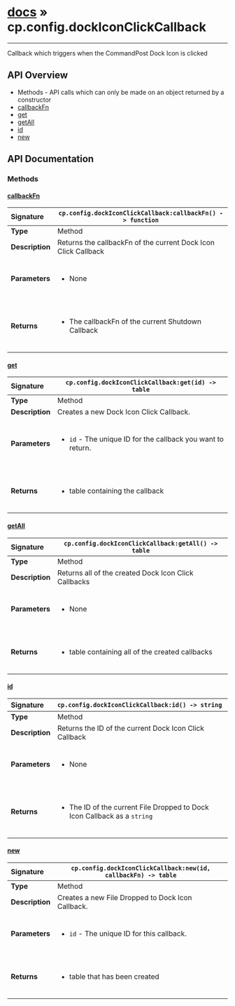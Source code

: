 # [docs](index.md) » cp.config.dockIconClickCallback
---

Callback which triggers when the CommandPost Dock Icon is clicked

## API Overview
* Methods - API calls which can only be made on an object returned by a constructor
 * [callbackFn](#callbackfn)
 * [get](#get)
 * [getAll](#getall)
 * [id](#id)
 * [new](#new)

## API Documentation

### Methods

#### [callbackFn](#callbackfn)
| <span style="float: left;">**Signature**</span> | <span style="float: left;">`cp.config.dockIconClickCallback:callbackFn() -> function` </span>                                                          |
| -----------------------------------------------------|---------------------------------------------------------------------------------------------------------|
| **Type**                                             | Method                                                                                         |
| **Description**                                      | Returns the callbackFn of the current Dock Icon Click Callback                                                                                         |
| **Parameters**                                       | <ul><br /><li>None</li><br /></ul>                                        |
| **Returns**                                          | <ul><br /><li>The callbackFn of the current Shutdown Callback</li><br /></ul>                                           |

#### [get](#get)
| <span style="float: left;">**Signature**</span> | <span style="float: left;">`cp.config.dockIconClickCallback:get(id) -> table` </span>                                                          |
| -----------------------------------------------------|---------------------------------------------------------------------------------------------------------|
| **Type**                                             | Method                                                                                         |
| **Description**                                      | Creates a new Dock Icon Click Callback.                                                                                         |
| **Parameters**                                       | <ul><br /><li><code>id</code>      - The unique ID for the callback you want to return.</li><br /></ul>                                        |
| **Returns**                                          | <ul><br /><li>table containing the callback</li><br /></ul>                                           |

#### [getAll](#getall)
| <span style="float: left;">**Signature**</span> | <span style="float: left;">`cp.config.dockIconClickCallback:getAll() -> table` </span>                                                          |
| -----------------------------------------------------|---------------------------------------------------------------------------------------------------------|
| **Type**                                             | Method                                                                                         |
| **Description**                                      | Returns all of the created Dock Icon Click Callbacks                                                                                         |
| **Parameters**                                       | <ul><br /><li>None</li><br /></ul>                                        |
| **Returns**                                          | <ul><br /><li>table containing all of the created callbacks</li><br /></ul>                                           |

#### [id](#id)
| <span style="float: left;">**Signature**</span> | <span style="float: left;">`cp.config.dockIconClickCallback:id() -> string` </span>                                                          |
| -----------------------------------------------------|---------------------------------------------------------------------------------------------------------|
| **Type**                                             | Method                                                                                         |
| **Description**                                      | Returns the ID of the current Dock Icon Click Callback                                                                                         |
| **Parameters**                                       | <ul><br /><li>None</li><br /></ul>                                        |
| **Returns**                                          | <ul><br /><li>The ID of the current File Dropped to Dock Icon Callback as a <code>string</code></li><br /></ul>                                           |

#### [new](#new)
| <span style="float: left;">**Signature**</span> | <span style="float: left;">`cp.config.dockIconClickCallback:new(id, callbackFn) -> table` </span>                                                          |
| -----------------------------------------------------|---------------------------------------------------------------------------------------------------------|
| **Type**                                             | Method                                                                                         |
| **Description**                                      | Creates a new File Dropped to Dock Icon Callback.                                                                                         |
| **Parameters**                                       | <ul><br /><li><code>id</code>      - The unique ID for this callback.</li><br /></ul>                                        |
| **Returns**                                          | <ul><br /><li>table that has been created</li><br /></ul>                                           |

